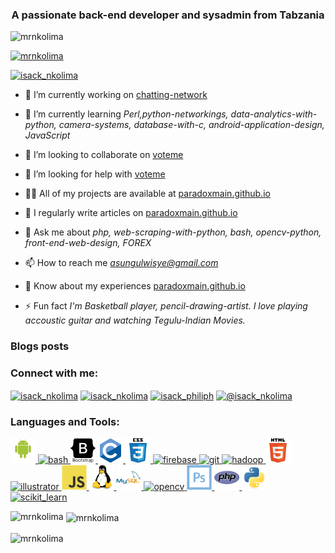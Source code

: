 <h3 align="center">A passionate back-end developer and sysadmin from Tabzania</h3>

<p align="left"> <img src="https://komarev.com/ghpvc/?username=mrnkolima&label=Profile%20views&color=0e75b6&style=flat" alt="mrnkolima" /> </p>

<p align="left"> <a href="https://github.com/ryo-ma/github-profile-trophy"><img src="https://github-profile-trophy.vercel.app/?username=mrnkolima" alt="mrnkolima" /></a> </p>

<p align="left"> <a href="https://twitter.com/isack_nkolima" target="blank"><img src="https://img.shields.io/twitter/follow/isack_nkolima?logo=twitter&style=for-the-badge" alt="isack_nkolima" /></a> </p>

- 🔭 I’m currently working on [chatting-network](https://github.com/MrNkolima/chatting-system)

- 🌱 I’m currently learning *Perl,python-networkings, data-analytics-with-python, camera-systems, database-with-c, android-application-design, JavaScript*

- 👯 I’m looking to collaborate on [voteme](https://github.com/MrNkolima/voteme)

- 🤝 I’m looking for help with [voteme](https://github.com/MrNkolima/voteme)

- 👨‍💻 All of my projects are available at [paradoxmain.github.io](paradoxmain.github.io)

- 📝 I regularly write articles on [paradoxmain.github.io](paradoxmain.github.io)

- 💬 Ask me about *php, web-scraping-with-python, bash, opencv-python, front-end-web-design, FOREX*

- 📫 How to reach me *asungulwisye@gmail.com*

- 📄 Know about my experiences [paradoxmain.github.io](paradoxmain.github.io)

- ⚡ Fun fact *I'm Basketball player, pencil-drawing-artist. I love playing accoustic guitar and watching Tegulu-Indian Movies.*

### Blogs posts
<!-- BLOG-POST-LIST:START -->
<!-- BLOG-POST-LIST:END -->

<h3 align="left">Connect with me:</h3>
<p align="left">
<a href="https://codepen.io/isack_nkolima" target="blank"><img align="center" src="https://raw.githubusercontent.com/rahuldkjain/github-profile-readme-generator/master/src/images/icons/Social/codepen.svg" alt="isack_nkolima" height="30" width="40" /></a>
<a href="https://twitter.com/isack_nkolima" target="blank"><img align="center" src="https://raw.githubusercontent.com/rahuldkjain/github-profile-readme-generator/master/src/images/icons/Social/twitter.svg" alt="isack_nkolima" height="30" width="40" /></a>
<a href="https://linkedin.com/in/isack_philiph" target="blank"><img align="center" src="https://raw.githubusercontent.com/rahuldkjain/github-profile-readme-generator/master/src/images/icons/Social/linked-in-alt.svg" alt="isack_philiph" height="30" width="40" /></a>
<a href="https://medium.com/@isack_nkolima" target="blank"><img align="center" src="https://raw.githubusercontent.com/rahuldkjain/github-profile-readme-generator/master/src/images/icons/Social/medium.svg" alt="@isack_nkolima" height="30" width="40" /></a>
</p>

<h3 align="left">Languages and Tools:</h3>
<p align="left"> <a href="https://developer.android.com" target="_blank" rel="noreferrer"> <img src="https://raw.githubusercontent.com/devicons/devicon/master/icons/android/android-original-wordmark.svg" alt="android" width="40" height="40"/> </a> <a href="https://www.gnu.org/software/bash/" target="_blank" rel="noreferrer"> <img src="https://www.vectorlogo.zone/logos/gnu_bash/gnu_bash-icon.svg" alt="bash" width="40" height="40"/> </a> <a href="https://getbootstrap.com" target="_blank" rel="noreferrer"> <img src="https://raw.githubusercontent.com/devicons/devicon/master/icons/bootstrap/bootstrap-plain-wordmark.svg" alt="bootstrap" width="40" height="40"/> </a> <a href="https://www.cprogramming.com/" target="_blank" rel="noreferrer"> <img src="https://raw.githubusercontent.com/devicons/devicon/master/icons/c/c-original.svg" alt="c" width="40" height="40"/> </a> <a href="https://www.w3schools.com/css/" target="_blank" rel="noreferrer"> <img src="https://raw.githubusercontent.com/devicons/devicon/master/icons/css3/css3-original-wordmark.svg" alt="css3" width="40" height="40"/> </a> <a href="https://firebase.google.com/" target="_blank" rel="noreferrer"> <img src="https://www.vectorlogo.zone/logos/firebase/firebase-icon.svg" alt="firebase" width="40" height="40"/> </a> <a href="https://git-scm.com/" target="_blank" rel="noreferrer"> <img src="https://www.vectorlogo.zone/logos/git-scm/git-scm-icon.svg" alt="git" width="40" height="40"/> </a> <a href="https://hadoop.apache.org/" target="_blank" rel="noreferrer"> <img src="https://www.vectorlogo.zone/logos/apache_hadoop/apache_hadoop-icon.svg" alt="hadoop" width="40" height="40"/> </a> <a href="https://www.w3.org/html/" target="_blank" rel="noreferrer"> <img src="https://raw.githubusercontent.com/devicons/devicon/master/icons/html5/html5-original-wordmark.svg" alt="html5" width="40" height="40"/> </a> <a href="https://www.adobe.com/in/products/illustrator.html" target="_blank" rel="noreferrer"> <img src="https://www.vectorlogo.zone/logos/adobe_illustrator/adobe_illustrator-icon.svg" alt="illustrator" width="40" height="40"/> </a> <a href="https://developer.mozilla.org/en-US/docs/Web/JavaScript" target="_blank" rel="noreferrer"> <img src="https://raw.githubusercontent.com/devicons/devicon/master/icons/javascript/javascript-original.svg" alt="javascript" width="40" height="40"/> </a> <a href="https://www.linux.org/" target="_blank" rel="noreferrer"> <img src="https://raw.githubusercontent.com/devicons/devicon/master/icons/linux/linux-original.svg" alt="linux" width="40" height="40"/> </a> <a href="https://www.mysql.com/" target="_blank" rel="noreferrer"> <img src="https://raw.githubusercontent.com/devicons/devicon/master/icons/mysql/mysql-original-wordmark.svg" alt="mysql" width="40" height="40"/> </a> <a href="https://opencv.org/" target="_blank" rel="noreferrer"> <img src="https://www.vectorlogo.zone/logos/opencv/opencv-icon.svg" alt="opencv" width="40" height="40"/> </a> <a href="https://www.photoshop.com/en" target="_blank" rel="noreferrer"> <img src="https://raw.githubusercontent.com/devicons/devicon/master/icons/photoshop/photoshop-line.svg" alt="photoshop" width="40" height="40"/> </a> <a href="https://www.php.net" target="_blank" rel="noreferrer"> <img src="https://raw.githubusercontent.com/devicons/devicon/master/icons/php/php-original.svg" alt="php" width="40" height="40"/> </a> <a href="https://www.python.org" target="_blank" rel="noreferrer"> <img src="https://raw.githubusercontent.com/devicons/devicon/master/icons/python/python-original.svg" alt="python" width="40" height="40"/> </a> <a href="https://scikit-learn.org/" target="_blank" rel="noreferrer"> <img src="https://upload.wikimedia.org/wikipedia/commons/0/05/Scikit_learn_logo_small.svg" alt="scikit_learn" width="40" height="40"/> </a> </p>

<p><img align="left" src="https://github-readme-stats.vercel.app/api/top-langs?username=mrnkolima&show_icons=true&locale=en&layout=compact" alt="mrnkolima" /></p>

<p>&nbsp;<img align="center" src="https://github-readme-stats.vercel.app/api?username=mrnkolima&show_icons=true&locale=en" alt="mrnkolima" /></p>

<p><img align="center" src="https://github-readme-streak-stats.herokuapp.com/?user=mrnkolima&" alt="mrnkolima" /></p>
